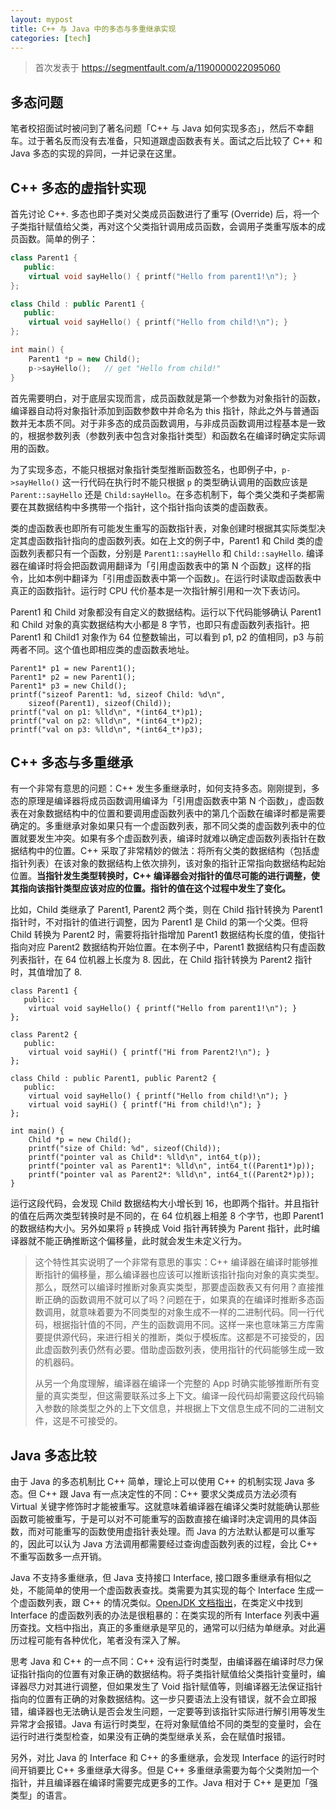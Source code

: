 ```yaml
---
layout: mypost
title: C++ 与 Java 中的多态与多重继承实现
categories: [tech]
---
```


> 首次发表于 https://segmentfault.com/a/1190000022095060

## 多态问题

笔者校招面试时被问到了著名问题「C++ 与 Java 如何实现多态」，然后不幸翻车。过于著名反而没有去准备，只知道跟虚函数表有关。面试之后比较了 C++ 和 Java 多态的实现的异同，一并记录在这里。

## C++ 多态的虚指针实现

首先讨论 C++. 多态也即子类对父类成员函数进行了重写 (Override) 后，将一个子类指针赋值给父类，再对这个父类指针调用成员函数，会调用子类重写版本的成员函数。简单的例子：

```cpp
class Parent1 {
   public:
    virtual void sayHello() { printf("Hello from parent1!\n"); }
};

class Child : public Parent1 {
   public:
    virtual void sayHello() { printf("Hello from child!\n"); }
};

int main() {
    Parent1 *p = new Child();
    p->sayHello();   // get "Hello from child!"
}
```

首先需要明白，对于底层实现而言，成员函数就是第一个参数为对象指针的函数，编译器自动将对象指针添加到函数参数中并命名为 this 指针，除此之外与普通函数并无本质不同。对于非多态的成员函数调用，与非成员函数调用过程基本是一致的，根据参数列表（参数列表中包含对象指针类型）和函数名在编译时确定实际调用的函数。

为了实现多态，不能只根据对象指针类型推断函数签名，也即例子中，`p->sayHello()` 这一行代码在执行时不能只根据 `p` 的类型确认调用的函数应该是 `Parent::sayHello` 还是 `Child:sayHello`。在多态机制下，每个类父类和子类都需要在其数据结构中多携带一个指针，这个指针指向该类的虚函数表。

类的虚函数表也即所有可能发生重写的函数指针表，对象创建时根据其实际类型决定其虚函数指针指向的虚函数列表。如在上文的例子中，Parent1 和 Child 类的虚函数列表都只有一个函数，分别是 `Parent1::sayHello` 和 `Child::sayHello`. 编译器在编译时将会把函数调用翻译为「引用虚函数表中的第 N 个函数」这样的指令，比如本例中翻译为「引用虚函数表中第一个函数」。在运行时读取虚函数表中真正的函数指针。运行时 CPU 代价基本是一次指针解引用和一次下表访问。

Parent1 和 Child 对象都没有自定义的数据结构。运行以下代码能够确认 Parent1 和 Child 对象的真实数据结构大小都是 8 字节，也即只有虚函数列表指针。把 Parent1 和 Child1 对象作为 64 位整数输出，可以看到 p1, p2 的值相同，p3 与前两者不同。这个值也即相应类的虚函数表地址。

```
Parent1* p1 = new Parent1();
Parent1* p2 = new Parent1();
Parent1* p3 = new Child();
printf("sizeof Parent1: %d, sizeof Child: %d\n",
    sizeof(Parent1), sizeof(Child));
printf("val on p1: %lld\n", *(int64_t*)p1);
printf("val on p2: %lld\n", *(int64_t*)p2);
printf("val on p3: %lld\n", *(int64_t*)p3);
```

## C++ 多态与多重继承

有一个非常有意思的问题：C++ 发生多重继承时，如何支持多态。刚刚提到，多态的原理是编译器将成员函数调用编译为「引用虚函数表中第 N 个函数」，虚函数表在对象数据结构中的位置和要调用虚函数列表中的第几个函数在编译时都是需要确定的。多重继承对象如果只有一个虚函数列表，那不同父类的虚函数列表中的位置就要发生冲突。如果有多个虚函数列表，编译时就难以确定虚函数列表指针在数据结构中的位置。C++ 采取了非常精妙的做法：将所有父类的数据结构（包括虚指针列表）在该对象的数据结构上依次排列，该对象的指针正常指向数据结构起始位置。**当指针发生类型转换时，C++ 编译器会对指针的值尽可能的进行调整，使其指向该指针类型应该对应的位置。指针的值在这个过程中发生了变化。**

比如，Child 类继承了 Parent1, Parent2 两个类，则在 Child 指针转换为 Parent1 指针时，不对指针的值进行调整，因为 Parent1 是 Child 的第一个父类。但将 Child 转换为 Parent2 时，需要将指针指增加 Parent1 数据结构长度的值，使指针指向对应 Parent2 数据结构开始位置。在本例子中，Parent1 数据结构只有虚函数列表指针，在 64 位机器上长度为 8. 因此，在 Child 指针转换为 Parent2 指针时，其值增加了 8.

```
class Parent1 {
   public:
    virtual void sayHello() { printf("Hello from parent1!\n"); }
};

class Parent2 {
   public:
    virtual void sayHi() { printf("Hi from Parent2!\n"); }
};

class Child : public Parent1, public Parent2 {
   public:
    virtual void sayHello() { printf("Hello from child!\n"); }
    virtual void sayHi() { printf("Hi from child!\n"); }
};

int main() {
    Child *p = new Child();
    printf("size of Child: %d", sizeof(Child));
    printf("pointer val as Child*: %lld\n", int64_t(p));
    printf("pointer val as Parent1*: %lld\n", int64_t((Parent1*)p));
    printf("pointer val as Parent2*: %lld\n", int64_t((Parent2*)p));
}
```

运行这段代码，会发现 Child 数据结构大小增长到 16，也即两个指针。并且指针的值在后两次类型转换时是不同的，在 64 位机器上相差 8 个字节，也即 Parent1 的数据结构大小。另外如果将 `p` 转换成 Void 指针再转换为 Parent 指针，此时编译器就不能正确推断这个偏移量，此时就会发生未定义行为。

> 这个特性其实说明了一个非常有意思的事实：C++ 编译器在编译时能够推断指针的偏移量，那么编译器也应该可以推断该指针指向对象的真实类型。那么，既然可以编译时推断对象真实类型，那要虚函数表又有何用？直接推断正确的函数调用不就可以了吗？问题在于，如果真的在编译时推断多态函数调用，就意味着要为不同类型的对象生成不一样的二进制代码。同一行代码，根据指针值的不同，产生的函数调用不同。这样一来也意味第三方库需要提供源代码，来进行相关的推断，类似于模板库。这都是不可接受的，因此虚函数列表仍然有必要。借助虚函数列表，使用指针的代码能够生成一致的机器码。
> 
> 从另一个角度理解，编译器在编译一个完整的 App 时确实能够推断所有变量的真实类型，但这需要联系过多上下文。编译一段代码却需要这段代码输入参数的除类型之外的上下文信息，并根据上下文信息生成不同的二进制文件，这是不可接受的。

## Java 多态比较

由于 Java 的多态机制比 C++ 简单，理论上可以使用 C++ 的机制实现 Java 多态。但 C++ 跟 Java 有一点决定性的不同：C++ 要求父类成员方法必须有 Virtual 关键字修饰时才能被重写。这就意味着编译器在编译父类时就能确认那些函数可能被重写，于是可以对不可能重写的函数直接在编译时决定调用的具体函数，而对可能重写的函数使用虚指针表处理。而 Java 的方法默认都是可以重写的，因此可以认为 Java 方法调用都需要经过查询虚函数列表的过程，会比 C++ 不重写函数多一点开销。

Java 不支持多重继承，但 Java 支持接口 Interface, 接口跟多重继承有相似之处，不能简单的使用一个虚函数表查找。类需要为其实现的每个 Interface 生成一个虚函数列表，跟 C++ 的情况类似。[OpenJDK 文档指出](https://wiki.openjdk.java.net/display/HotSpot/InterfaceCalls)，在类定义中找到 Interface 的虚函数列表的办法是很粗暴的：在类实现的所有 Interface 列表中遍历查找。文档中指出，真正的多重继承是罕见的，通常可以归结为单继承。对此遍历过程可能有各种优化，笔者没有深入了解。

思考 Java 和 C++ 的一点不同：C++ 没有运行时类型，由编译器在编译时尽力保证指针指向的位置有对象正确的数据结构。将子类指针赋值给父类指针变量时，编译器尽力对其进行调整，但如果发生了 Void 指针赋值等，则编译器无法保证指针指向的位置有正确的对象数据结构。这一步只要语法上没有错误，就不会立即报错，编译器也无法确认是否会发生问题，一定要等到该指针实际进行解引用等发生异常才会报错。Java 有运行时类型，在将对象赋值给不同的类型的变量时，会在运行时进行类型检查，如果没有正确的类型继承关系，会在赋值时报错。

另外，对比 Java 的 Interface 和 C++ 的多重继承，会发现 Interface 的运行时时间开销要比 C++ 多重继承大得多。但是 C++ 多重继承需要为每个父类附加一个指针，并且编译器在编译时需要完成更多的工作。Java 相对于 C++ 是更加「强类型」的语言。